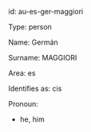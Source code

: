 id: au-es-ger-maggiori

Type: person

Name: Germán

Surname: MAGGIORI

Area: es

Identifies as: cis

Pronoun:
  - he, him

